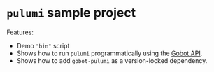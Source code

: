 # `pulumi` sample project

Features:

- Demo `"bin"` script
- Shows how to run `pulumi` programmatically using the [Gobot API](https://github.com/benallfree/gobot/tree/v1.0.0-alpha.14/docs/readme.md).
- Shows how to add `gobot-pulumi` as a version-locked dependency.
